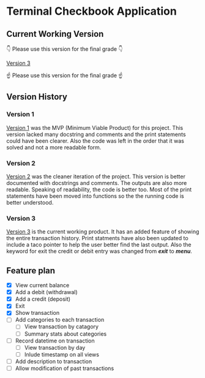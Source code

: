 # Terminal Checkbook Application

## Current Working Version

:point_down: Please use this version for the final grade :point_down:

[Version 3](https://github.com/RyanMcCall/checkbook_application/blob/master/checkbook_v3/checkbook_v3.py)

:point_up: Please use this version for the final grade :point_up:

## Version History

### Version 1

[Version 1](https://github.com/RyanMcCall/checkbook_application/blob/master/checkbook_v1/checkbook_v1.py) was the MVP (Minimum Viable Product) for this project. This version lacked many docstring and comments and the print statements could have been clearer. Also the code was left in the order that it was solved and not a more readable form.

### Version 2

[Version 2](https://github.com/RyanMcCall/checkbook_application/blob/master/checkbook_v2/checkbook_v2.py) was the cleaner iteration of the project. This version is better documented with docstrings and comments. The outputs are also more readable. Speaking of readability, the code is better too. Most of the print statements have been moved into functions so the the running code is better understood.

### Version 3

[Version 3](https://github.com/RyanMcCall/checkbook_application/blob/master/checkbook_v3/checkbook_v3.py) is the current working product. It has an added feature of showing the entire transaction history. Print statments have also been updated to include a taco pointer to help the user better find the last output. Also the keyword for exit the credit or debit entry was changed from ***exit*** to ***menu***.

## Feature plan

- [x] View current balance
- [x] Add a debit (withdrawal)
- [x] Add a credit (deposit)
- [x] Exit
- [x] Show transaction
- [ ] Add categories to each transaction
    - [ ] View transaction by catagory
    - [ ] Summary stats about categories
- [ ] Record datetime on transaction
    - [ ] View transaction by day
    - [ ] Inlude timestamp on all views
- [ ] Add description to transaction
- [ ] Allow modification of past transactions